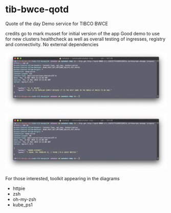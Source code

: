 # tib-bwce-qotd
Quote of the day Demo service for TIBCO BWCE

credits go to mark musset for initial version of the app
Good demo to use for new clusters healthcheck as well as overall testing of ingresses, registry and connectivity.
No external dependencies

![sample1](diagrams/Screenshot%202019-03-21%20at%2022.14.01.png)

![sample2](diagrams/Screenshot%202019-03-21%20at%2022.14.12.png)


For those interested, toolkit appearing in the diagrams
* httpie
* zsh
* oh-my-zsh
* kube_ps1
